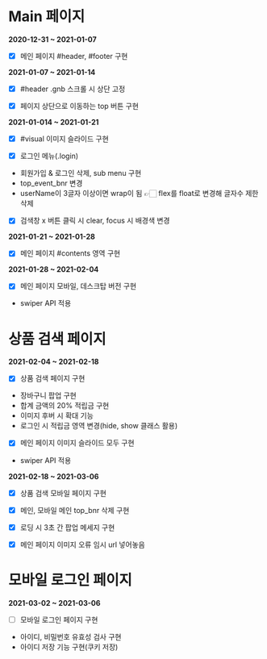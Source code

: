 # Main 페이지

**2020-12-31 ~ 2021-01-07**

- [x] 메인 페이지 #header, #footer 구현


**2021-01-07 ~ 2021-01-14**

- [x] #header .gnb 스크롤 시 상단 고정

- [x] 페이지 상단으로 이동하는 top 버튼 구현


**2021-01-014 ~ 2021-01-21**

- [x] #visual 이미지 슬라이드 구현

- [x] 로그인 메뉴(.login)
- 회원가입 & 로그인 삭제, sub menu 구현
- top_event_bnr 변경
- userName이 3글자 이상이면 wrap이 됨 👉🏻 flex를 float로 변경해 글자수 제한 삭제

- [x] 검색창 x 버튼 클릭 시 clear, focus 시 배경색 변경


**2021-01-21 ~ 2021-01-28**

- [x] 메인 페이지 #contents 영역 구현


**2021-01-28 ~ 2021-02-04**

- [x] 메인 페이지 모바일, 데스크탑 버전 구현
- swiper API 적용


# 상품 검색 페이지

**2021-02-04 ~ 2021-02-18**

- [x] 상품 검색 페이지 구현
- 장바구니 팝업 구현
- 합계 금액의 20% 적립금 구현
- 이미지 후버 시 확대 기능
- 로그인 시 적립금 영역 변경(hide, show 클래스 활용)

- [x] 메인 페이지 이미지 슬라이드 모두 구현
- swiper API 적용

**2021-02-18 ~ 2021-03-06**

- [x] 상품 검색 모바일 페이지 구현
- [x] 메인, 모바일 메인 top_bnr 삭제 구현
- [x] 로딩 시 3초 간 팝업 메세지 구현
- [x] 메인 페이지 이미지 오류 임시 url 넣어놓음


# 모바일 로그인 페이지

**2021-03-02 ~ 2021-03-06**
- [ ] 모바일 로그인 페이지 구현
- 아이디, 비밀번호 유효성 검사 구현
- 아이디 저장 기능 구현(쿠키 저장)
